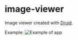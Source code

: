 # image-viewer
Image viewer created with [Druid](https://github.com/linebender/druid).

Example:
![Example of app](https://gfycat.com/jubilantdarkladybird)
